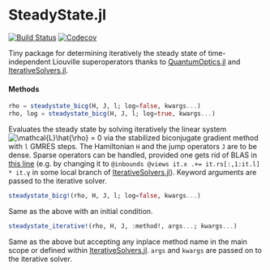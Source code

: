 # SteadyState.jl

[![Build Status](https://travis-ci.com/Z-Denis/SteadyState.jl.svg?token=XuYcpCDomapYmd2vHj9y&branch=master)](https://travis-ci.com/Z-Denis/SteadyState.jl)
[![Codecov](https://codecov.io/gh/Z-Denis/SteadyState.jl/branch/master/graph/badge.svg)](https://codecov.io/gh/Z-Denis/SteadyState.jl)

Tiny package for determining iteratively the steady state of time-independent Liouville superoperators thanks to [QuantumOptics.jl](https://github.com/qojulia/QuantumOptics.jl) and [IterativeSolvers.jl](https://github.com/JuliaMath/IterativeSolvers.jl).

#### Methods

```julia
rho = steadystate_bicg(H, J, l; log=false, kwargs...)
rho, log = steadystate_bicg(H, J, l; log=true, kwargs...)
```
Evaluates the steady state by solving iteratively the linear system <img src="https://latex.codecogs.com/gif.latex?\mathcal{L}\hat{\rho}&space;=&space;0" title="\mathcal{L}\hat{\rho} = 0" /> via the stabilized biconjugate gradient method with `l` GMRES steps. The Hamiltonian `H` and the jump operators `J` are to be dense. Sparse operators can be handled, provided one gets rid of BLAS in [this line](https://github.com/JuliaMath/IterativeSolvers.jl/blob/master/src/bicgstabl.jl#L128) (e.g. by changing it to `@inbounds @views it.x .+= it.rs[:,1:it.l] * it.γ`  in some local branch of [IterativeSolvers.jl](https://github.com/JuliaMath/IterativeSolvers.jl)). Keyword arguments are passed to the iterative solver.
```julia
steadystate_bicg!(rho, H, J, l; log=false, kwargs...)
```
Same as the above with an initial condition.
```julia
steadystate_iterative!(rho, H, J, :method!, args...; kwargs...)
```
Same as the above but accepting any inplace method name in the main scope or defined within [IterativeSolvers.jl](https://github.com/JuliaMath/IterativeSolvers.jl). `args` and `kwargs` are passed on to the iterative solver.
